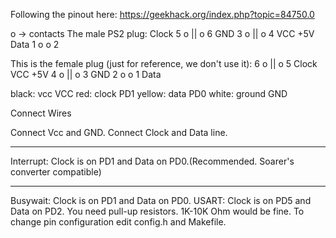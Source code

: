Following the pinout here:
https://geekhack.org/index.php?topic=84750.0

o -> contacts
The male PS2 plug:
   Clock 5 o  ||  o 6
    GND 3 o   ||   o 4 VCC +5V
     Data 1 o    o 2

This is the female plug (just for reference, we don't use it):
         6 o  ||  o 5 Clock
VCC +5V 4 o   ||   o 3 GND
          2 o    o 1 Data

black:    vcc      VCC
red:      clock    PD1
yellow:   data     PD0
white:    ground   GND

Connect Wires

Connect Vcc and GND.
Connect Clock and Data line.
*****
Interrupt: Clock is on PD1 and Data on PD0.(Recommended. Soarer's converter compatible)
*****
Busywait: Clock is on PD1 and Data on PD0.
USART: Clock is on PD5 and Data on PD2.
You need pull-up resistors. 1K-10K Ohm would be fine.
To change pin configuration edit config.h and Makefile.
